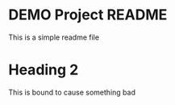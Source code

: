 # DEMO Project README

This is a simple readme file

# Heading 2

This is bound to cause something bad